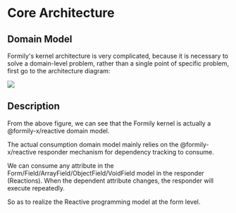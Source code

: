 # Core Architecture

## Domain Model

Formily's kernel architecture is very complicated, because it is necessary to solve a domain-level problem, rather than a single point of specific problem, first go to the architecture diagram:

![](https://img.alicdn.com/imgextra/i4/O1CN01HlrsLS1hQAJnihhh1_!!6000000004271-55-tps-2431-2037.svg)

## Description

From the above figure, we can see that the Formily kernel is actually a @formily-x/reactive domain model.

The actual consumption domain model mainly relies on the @formily-x/reactive responder mechanism for dependency tracking to consume.

We can consume any attribute in the Form/Field/ArrayField/ObjectField/VoidField model in the responder (Reactions). When the dependent attribute changes, the responder will execute repeatedly.

So as to realize the Reactive programming model at the form level.
